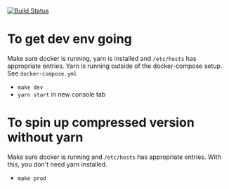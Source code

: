 [![Build Status](https://travis-ci.com/rkeplin/bible-ui.svg?branch=master)](https://travis-ci.com/rkeplin/bible-ui)

# To get dev env going
Make sure docker is running, yarn is installed and `/etc/hosts`  has appropriate entries.  Yarn is running outside of the docker-compose setup.  See `docker-compose.yml`
* `make dev`
* `yarn start` in new console tab

# To spin up compressed version without yarn
Make sure docker is running and `/etc/hosts`  has appropriate entries.  With this, you don't need yarn installed.
* `make prod`


